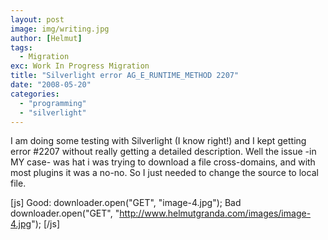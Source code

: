 ```yaml
---
layout: post
image: img/writing.jpg
author: [Helmut]
tags:
  - Migration
exc: Work In Progress Migration
title: "Silverlight error AG_E_RUNTIME_METHOD 2207"
date: "2008-05-20"
categories: 
  - "programming"
  - "silverlight"
---
```


I am doing some testing with Silverlight (I know right!) and I kept getting error #2207 without really getting a detailed description. Well the issue -in MY case- was hat i was trying to download a file cross-domains, and with most plugins it was a no-no. So I just needed to change the source to local file.

\[js\] Good: downloader.open("GET", "image-4.jpg"); Bad downloader.open("GET", "http://www.helmutgranda.com/images/image-4.jpg"); \[/js\]
